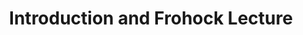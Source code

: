 ---
layout: manifest
title: Introduction and Frohock Lecture
manifest_name: introduction-and-frohock-lecture

---